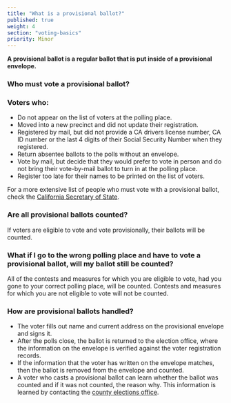 ```yaml
---
title: "What is a provisional ballot?"
published: true
weight: 4
section: "voting-basics"
priority: Minor
---
```




**A provisional ballot is a regular ballot that is put inside of a provisional envelope.** 

### Who must vote a provisional ballot?  

### Voters who:  
- Do not appear on the list of voters at the polling place. 
- Moved into a new precinct and did not update their registration.
- Registered by mail, but did not provide a CA drivers license number, CA ID number or the last 4 digits of their Social Security Number when they registered.
- Return absentee ballots to the polls without an envelope.
- Vote by mail, but decide that they would prefer to vote in person and do not bring their vote-by-mail ballot to turn in at the polling place.
- Register too late for their names to be printed on the list of voters.  

For a more extensive list of people who must vote with a provisional ballot, check the [California Secretary of State](http://www.sos.ca.gov/elections/voting-resources/provisional-voting/).

### Are all provisional ballots counted?  
If voters are eligible to vote and vote provisionally, their ballots will be counted.  

### What if I go to the wrong polling place and have to vote a provisional ballot, will my ballot still be counted?  
All of the contests and measures for which you are eligible to vote, had you gone to your correct polling place, will be counted. Contests and measures for which you are not eligible to vote will not be counted.  

### How are provisional ballots handled?  
- The voter fills out name and current address on the provisional envelope and signs it. 
- After the polls close, the ballot is returned to the election office, where the information on the envelope is verified against the voter registration records.
- If the information that the voter has written on the envelope matches, then the ballot is removed from the envelope and counted.
- A voter who casts a provisional ballot can learn whether the ballot was counted and if it was not counted, the reason why. This information is learned by contacting the [county elections office](#section-election-office-contact).
